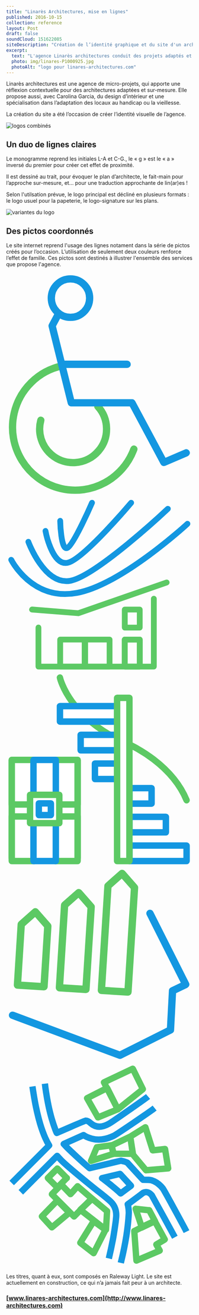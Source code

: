 ```yaml
---
title: "Linarès Architectures, mise en lignes"
published: 2016-10-15
collection: reference
layout: Post
draft: false
soundCloud: 151622085
siteDescription: "Création de l’identité graphique et du site d'un architecte"
excerpt:
  text: "L'agence Linarès architectures conduit des projets adaptés et sur-mesure, sensible à l'habitat bio-climatique ou la renovation energétique. La création du site a été l’occasion de créer l’identité visuelle de l’agence."
  photo: img/linares-P1000925.jpg
  photoAlt: "logo pour linares-architectures.com"
---
```


Linarès architectures est une agence de micro-projets, qui apporte  une réflexion contextuelle pour des architectures adaptées et sur-mesure.
Elle propose aussi, avec Carolina Garcia, du design d’intérieur et une spécialisation dans l’adaptation des locaux au handicap ou la vieillesse.

La création du site a été l’occasion de créer l’identité visuelle de l’agence.

![logos combinés](../../assets/img/cg-la.jpg "logos combinés")

<!--intro-->

## Un duo de lignes claires
Le monogramme reprend les initiales L-A et C-G., le «&nbsp;g&nbsp;» est le «&nbsp;a&nbsp;» inversé du premier pour créer cet effet de proximité.

Il est dessiné au trait, pour évoquer le plan d’architecte, le fait-main pour l’approche sur-mesure, et… pour une traduction approchante de lin(ar)es&nbsp;!

Selon l'utilsation prévue, le logo principal est décliné en plusieurs formats : le logo usuel pour la papeterie, le logo-signature sur les plans.

![variantes du logo](../../assets/img/axio-logo-linares.jpg "lvariantes du logo")


## Des pictos coordonnés
Le site internet reprend l'usage des lignes notament dans la série de pictos créés pour l’occasion. L’utilisation de seulement deux couleurs renforce l’effet de famille.
Ces pictos sont destinés à illustrer l'ensemble des services que propose l'agence.

<div class="pictos-wrapper">
<svg xmlns="http://www.w3.org/2000/svg" fill-rule="evenodd" stroke-miterlimit="1.41" viewBox="0 0 129 155" clip-rule="evenodd" stroke-linejoin="round">   <g fill="none" stroke-width="5.02" stroke-linecap="round">    <path stroke="#5cc964" d="M38.68 64.24C22.3 67.72 9.38 80.32 5.53 96.62c-5.5 23.26 8.9 46.6 32.15 52.12 21.3 5.05 43.02-6.6 50.6-27.13"/>    <path stroke="#5cc964" d="M23.93 101.7c-2.36 8.62.46 17.84 7.25 23.66 9.7 8.3 24.3 7.2 32.62-2.5 7.62-8.87 7.4-22.03-.48-30.66"/>    <path stroke="#1397e1" d="M124.47 124.18l-15.45 6.62-22.08-41.1H44.98l-13.25-53 4.37-8.2m2.26 34.7h45.26"/>    <circle cx="44.43" cy="17.6" r="13.25" stroke="#1397e1"/>  </g></svg>
<svg xmlns="http://www.w3.org/2000/svg" fill-rule="evenodd" stroke-miterlimit="1.41" viewBox="0 0 162 151" clip-rule="evenodd" stroke-linejoin="round">  <g fill="none" stroke-width="5.02" stroke-linecap="round">    <path stroke="#5cc964" d="M102.94 96.74h13v15.6h-13zm0 25.98h13v23.38h-13z"/>    <path stroke="#5cc964" d="M102.94 122.72h13v23.38h-13zm-34.42 0h21.23v23.38H68.52zm-21.66 0H68.1v23.38H46.85z"/>    <path stroke="#5cc964" d="M128.18 87.36v58.73H27.98v-33.8m-5.56-15.58l40.13 3.2 76.76-26.58"/>    <path stroke="#1397e1" d="M4.35 53.7s18.15 36.14 57.3 28.6c39.15-7.56 95.72-59.75 95.72-59.75"/>    <path stroke="#1397e1" d="M19.23 38.12S32.88 75.54 55.36 71.9c22.48-3.66 85-62.35 85-62.35"/>    <path stroke="#1397e1" d="M34.1 28.74s5.6 30.22 19.13 27.56C66.77 53.65 108.5 4.35 108.5 4.35"/>    <path stroke="#1397e1" d="M46.86 19.94s.58 26.75 6.37 23.38c5.8-3.4 21.27-38.98 21.27-38.98"/>  </g></svg>
<svg xmlns="http://www.w3.org/2000/svg" fill-rule="evenodd" stroke-miterlimit="1.41" viewBox="0 0 146 152" clip-rule="evenodd" stroke-linejoin="round"> <g stroke-width="5.02" stroke-linecap="round">     <path fill="none" stroke="#5cc964" d="M42.04 4.35s6.63 32.53 56.02 53.08"/> <path fill="#fff" stroke="#1397e1" d="M42.04 26.6h44.73v12.07H42.04zm54.38 108.74h44.73v12.08H96.42zM58.24 48.98h28.52v12.08H58.24zm38.18 63.96h28.52v12.08H96.42zm-27-41.56h17.35v12.08H69.43zm27 19.16h17.34v12.08H96.42z"/> <path fill="#fff" stroke="#5cc964" d="M86.77 20.15h9.65V147.4h-9.65z"/>    <path fill="none" stroke="#5cc964" d="M98.06 57.43s31.34 14.17 43.1 42.55"/>
    <g fill="#fff">      <path stroke="#5cc964" d="M4.35 68.56h51.52v76.56H4.35z"/>      <path stroke="#5cc964" d="M4.35 68.56h17.48v34.76H4.35zm34.05 0h17.47v34.76H38.4z"/>      <path stroke="#1397e1" d="M21.34 68.56h17.48v34.76H21.34z"/>      <path stroke="#5cc964" d="M4.35 112.65h17.48v34.76H4.35zm34.05 0h17.47v34.76H38.4z"/>      <path stroke="#1397e1" d="M21.34 112.65h17.48v34.76H21.34z"/>      <path stroke="#5cc964" d="M18.64 95.8h22.9v22.08h-22.9z"/>      <path stroke="#1397e1" d="M25.5 102.43h9.46v9.12H25.5z"/>    </g>  </g></svg>
<svg xmlns="http://www.w3.org/2000/svg" fill-rule="evenodd" stroke-miterlimit="1.41" viewBox="0 0 128 134" clip-rule="evenodd" stroke-linejoin="round">  <g fill="none" stroke-width="5.02" stroke-linecap="round">    <path stroke="#5cc964" d="M25.94 81.8L7.7 80.68l2.6-41.5L20 30.6l8.55 9.7-2.6 41.5zm28.8 1.83L36.5 82.48l3.55-56.45 9.7-8.55 8.54 9.7-3.58 56.45zm28.8 1.8L65.3 84.3l4.5-71.4 9.7-8.55 8.54 9.7-4.5 71.4z"/>    <path stroke="#1397e1" d="M98.62 31.66l24.55 48.6-9.06 4.3-1.42 26.77L78 128.66 4.33 101.28"/>  </g></svg>
<svg xmlns="http://www.w3.org/2000/svg" fill-rule="evenodd" stroke-miterlimit="1.41" viewBox="0 0 148 162" clip-rule="evenodd" stroke-linejoin="round">  <g fill="none" stroke-width="5.02">    <g stroke="#1397e1">      <path d="M4.35 94.65l29.7-29.7c-1.18-1.93-2.2-3.96-3.13-6.02-1.6-3.55-2.87-7.24-4-10.96-1.18-3.97-2.16-8-3.03-12.05-1.3-5.82-2.2-11.7-3.1-17.58m55.3 72.5l4 3.08 2.5 1.96c2.5 2.04 5.1 4.1 7.5 6.36l.7.7c2.7-2.05 5.4-4.07 8.2-6.07l-8.7-9.42-14.3 3.4zm-45.4-74.7l.4 3.34c.7 4.8 1.5 9.6 2.5 14.35.7 3.27 1.5 6.5 2.4 9.72.9 3.06 1.9 6.1 3 9.04.3.8.7 1.7 1.1 2.5 0 0 22.3-9.7 22.7-9.7 1.6-.1 3 .9 4.2 2 6.55 5.8 13.86.7 15.06.1 1.4-.7 28.6-19.6 30.45-21.2"/>      <path d="M117.72 35.4c-3.33 2.7-30.33 21-32.7 22.1-3.6 1.67-10.16 3.96-16.94 2.2-2.38-.62-4.77-1.4-6.73-2.92l-15.74 7 1.5 1.65c2.1 2.37 14.8 14.07 19 17.48l25-5.9c.3 0 4.6 1.2 4.9 1.5l12.5 13.6c.1 0 5.3 0 6.5.3.9.3 1.7.6 2.4.9 2.7 1.3 5 3.3 6.8 5.6 1.1 1.4 16.9 30.4 18.8 34.2"/>      <path d="M133.77 137.53c-.75-1.48-18.18-33.1-18.35-33.3-.95-1.06-2.16-2.04-3.6-2.3-.24-.05-1.5-.05-1.9.04-.4.1-.8.22-1.2.4l-.07.04c-4.04 3.1-8.12 6.1-12.25 9.1.13.5.25 1 .34 1.5.35 1.9.57 3.9.47 5.8-1 18.8-5.3 34.7-6.3 39m-9.5-3.5c1.2-5.1 2.3-10.2 3.3-15.4.6-3.2 2.2-13.5 2.3-15.4.1-1.3 1.8-8.5-4.2-14.2-1.1-1-6.9-5.8-8.7-7.2-3-2.3-24.8-19.7-30.5-25.5-1.1-1.1-2.1-2.2-3.2-3.4L11.6 102"/>    </g>    <g stroke="#5cc964" stroke-linecap="round">      <path d="M48.1 90.67l-7.54 7.54-7.53-7.5 7.53-7.5 7.54 7.6zm8.55 6.53L51 103.45l-7.26-7.54-7.53 7.6 17.6 17.6 14.1-14.2-11.2-9.6zm56.77 18.94l4.6 8.67-10.4 5-4.95-14.8 10.75 1.2z"/>      <path d="M68.2 107.1l-9.46 8.73 20.4 15.82.87-14.74-11.8-9.8zm-27.64 1.37l-12.28 12.56 7.93 8.7 13.9-11.6-9.5-9.67zm38.18 23.18l-9.36 18.47-10.63-8.2 10.63-17.1 9.36 6.83zm28.65-1.9l-5.8 2.9 1.7 23.34 18.5-7.9-2.7-4.8 6.7-4-8-14.6-10.6 4.9zM85.1 71.6l-17.8 5.6 4.55-10.75 11.72-1.65 1.56 6.8z"/>      <path d="M98.42 58l1.97 13.6H85.2l-1.73-6.46L98.42 58zm2.14 14.2l10.35 12.4 17.6-1.47-2.5-15.36-9.8 1.07-5.8-18.25-12 7.4 2.2 14.2zm-.16-67.85L77.52 15.1l11 21.32L108.4 20.5l-8-16.15z"/> <path d="M72.8 42.82l-8.67-15.2L80.1 19.6l8.44 16.77-15.73 6.45z"/>    </g>  </g></svg>
</div>

Les titres, quant à eux, sont composés en Raleway Light.
Le site est actuellement en construction, ce qui n’a jamais fait peur à un architecte.

### [www.linares-architectures.com](http://www.linares-architectures.com)

<aside class="notes">
</aside>
